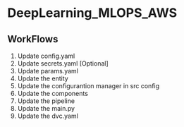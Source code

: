 # DeepLearning_MLOPS_AWS

## WorkFlows

1. Update config.yaml
2. Update secrets.yaml [Optional]
3. Update params.yaml
4. Update the entity
5. Update the configurantion manager in src config
6. Update the components
7. Update the pipeline
8. Update the main.py
9. Update the dvc.yaml

